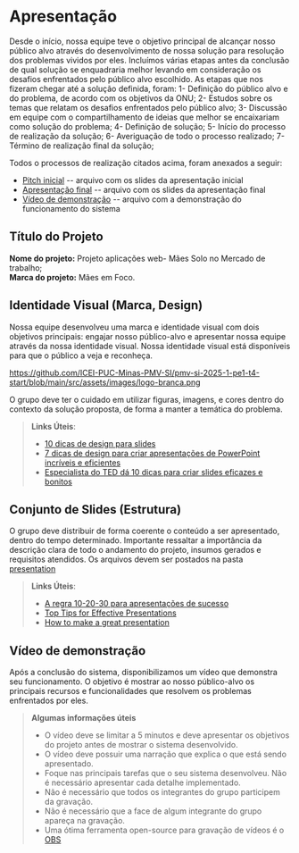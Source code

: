 # Apresentação

Desde o início, nossa equipe teve o objetivo principal de alcançar nosso público alvo através do desenvolvimento de nossa solução para resolução dos problemas vividos por eles. Incluímos várias etapas antes da conclusão de qual solução se enquadraria melhor levando em consideração os desafios enfrentados pelo público alvo escolhido. As etapas que nos fizeram chegar até a solução definida, foram:
1- Definição do público alvo e do problema, de acordo com os objetivos da ONU; 
2- Estudos sobre os temas que relatam os desafios enfrentados pelo público alvo;
3- Discussão em equipe com o compartilhamento de ideias que melhor se encaixariam como solução do problema;
4- Definição de solução;
5- Início do processo de realização da solução;
6- Averiguação de todo o processo realizado;
7- Término de realização final da solução;

Todos o processos de realização citados acima, foram anexados a seguir:

* [Pitch inicial](https://drive.google.com/drive/folders/1PfSslrs2gYA_eAAAaDBn8MemrpY7J1pQ?usp=drive_link) -- arquivo com os slides da apresentação inicial
* [Apresentação final](./sample-presentation.pdf) -- arquivo com os slides da apresentação final
* [Vídeo de demonstração](./sample-video.mp4) -- arquivo com a demonstração do funcionamento do sistema
  

## Título do Projeto

**Nome do projeto:** Projeto aplicações web- Mães Solo no Mercado de trabalho;<br>
**Marca do projeto:** Mães em Foco.

## Identidade Visual (Marca, Design)
Nossa equipe desenvolveu uma marca e identidade visual com dois objetivos principais: engajar nosso público-alvo e apresentar nossa equipe através da nossa identidade visual. 
Nossa identidade visual está disponíveis para que o público a veja e reconheça.

https://github.com/ICEI-PUC-Minas-PMV-SI/pmv-si-2025-1-pe1-t4-start/blob/main/src/assets/images/logo-branca.png


O grupo deve ter o cuidado em utilizar figuras, imagens, e cores dentro do contexto da solução proposta, de forma a manter a temática do problema.

> **Links Úteis**:
> - [10 dicas de design para slides](https://rockcontent.com/blog/design-para-slides/)
> - [7 dicas de design para criar apresentações de PowerPoint incríveis e eficientes](https://www.shutterstock.com/pt/blog/7-dicas-de-design-para-criar-apresentacoes-de-powerpoint-incriveis-e-eficientes)
> - [Especialista do TED dá 10 dicas para criar slides eficazes e bonitos](https://soap.com.br/blog/especialista-do-ted-da-10-dicas-para-criar-slides-eficazes-e-bonitos)

## Conjunto de Slides (Estrutura)

O grupo deve distribuir de forma coerente o conteúdo a ser apresentado, dentro do tempo determinado. Importante ressaltar a importância da descrição clara de todo o andamento do projeto, insumos gerados e requisitos atendidos. Os arquivos devem ser postados na pasta [presentation](../presentation)
 
> **Links Úteis**:
> - [A regra 10-20-30 para apresentações de sucesso](https://revistapegn.globo.com/Noticias/noticia/2014/07/regra-10-20-30-para-apresentacoes-de-sucesso.html)
> - [Top Tips for Effective Presentations](https://www.skillsyouneed.com/present/presentation-tips.html)
> - [How to make a great presentation](https://www.ted.com/playlists/574/how_to_make_a_great_presentation)

## Vídeo de demonstração

Após a conclusão do sistema, disponibilizamos um vídeo que demonstra seu funcionamento. O objetivo é mostrar ao nosso público-alvo os principais recursos e funcionalidades que resolvem os problemas enfrentados por eles.


> **Algumas informações úteis**
> - O vídeo deve se limitar a 5 minutos e deve apresentar os objetivos do projeto antes de mostrar o sistema desenvolvido.
> - O vídeo deve possuir uma narração que explica o que está sendo apresentado.
> - Foque nas principais tarefas que o seu sistema desenvolveu. Não é necessário apresentar cada detalhe implementado.
> - Não é necessário que todos os integrantes do grupo participem da gravação.
> - Não é necessário que a face de algum integrante do grupo apareça na gravação.
> - Uma ótima ferramenta open-source para gravação de vídeos é o [OBS](https://obsproject.com/pt-br/download)

